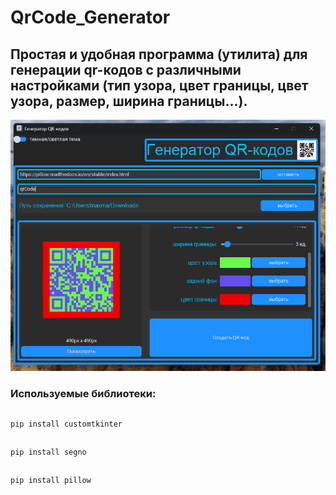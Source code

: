 # QrCode_Generator
<h2>Простая и удобная программа (утилита) для генерации qr-кодов c различными настройками (тип узора, цвет границы, цвет узора, размер, ширина границы...).</h2>

![](screenshots/screenshoot.png)

<h3>Используемые библиотеки:</h3>

##
    pip install customtkinter

##
    pip install segno

##
    pip install pillow
